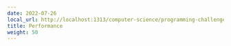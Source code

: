 ```yaml
---
date: 2022-07-26
local_url: http://localhost:1313/computer-science/programming-challenges/language-concepts/performance/
title: Performance
weight: 50
---
```


